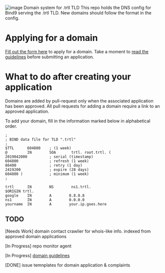 ![image](https://user-images.githubusercontent.com/34389545/56409412-8f1c4600-623e-11e9-961b-ed57382df370.png)
Domain system for .trtl TLD
This repo holds the DNS config for Bind9 serving the .trtl TLD. New domains should follow the format in the config.

# Applying for a domain
[Fill out the form here](https://github.com/turtlecoin/.trtl/issues/new?assignees=&labels=REQUEST&template=-trtl-tld-domain-application.md&title=%5BREQUEST%5D+YourDomainHere.trtl) to apply for a domain. Take a moment to [read the guidelines](https://github.com/turtlecoin/.trtl/issues/1) before submitting an application.

# What to do after creating your application
Domains are added by pull-request only when the associated application has been approved. All pull requests for adding a domain require a link to an approved application.

To add your domain, fill in the information marked below in alphabetical order.

``` 
;
; BIND data file for TLD ".trtl"
;
$TTL      604800    ; (1 week)
@         IN        SOA       trtl. root.trtl. (
2019042000          ; serial (timestamp)
604800              ; refresh (1 week)
86400               ; retry (1 day)
2419200             ; expire (28 days)
604800 )            ; minimum (1 week)
;

trtl      IN        NS        ns1.trtl.
$ORIGIN trtl.
google    IN        A        8.8.8.8
ns1       IN        A        0.0.0.0
yourname  IN        A        your.ip.goes.here
```

## TODO
[Needs Work] domain contact crawlier for whois-like info. indexed from approved domain applications

[In Progress] repo monitor agent

[In Progress] [domain guidelines](https://github.com/turtlecoin/.trtl/issues/1)

[DONE] issue temnplates for domain application & complaints

